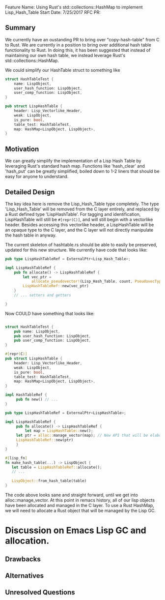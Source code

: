 Feature Name: Using Rust's std::collections::HashMap to implement Lisp_Hash_Table
Start Date: 7/25/2017
RFC PR:

## Summary

We currently have an oustanding PR to bring over "copy-hash-table" from C to Rust. We are currently in a position to bring over additional hash table functionality to Rust. In doing this, it has been suggested that instead of maintaining our own hash table, we instead leverage Rust's std::collections::HashMap.

We could simplify our HashTable struct to something like

``` rust
struct HashTableTest {
    name: LispObject,
    user_hash_function: LispObject,
    user_comp_function: LispObject,
}

pub struct LispHashTable {
    header: Lisp_Vectorlike_Header,
    weak: LispObject,
    is_pure: bool,
    table_test: HashTableTest,
    map: HashMap<LispObject, LispObject>,
}
```

## Motivation

We can greatly simplify the implementation of a Lisp Hash Table by leveraging Rust's standard hash map. Functions like 'hash_clear' and 'hash_put' can be greatly simplified, boiled down to 1-2 liners that should be easy for anyone to understand.

## Detailed Design

The key idea here is remove the Lisp_Hash_Table type completely. The type 'Lisp_Hash_Table' will be removed from the C layer entirely, and replaced by a Rust defined type 'LispHashTable'. For tagging and identification, LispHashTable will still be `#[repr(C)]`, and will still begin with a vectorlike header. Besides accessing this vectorlike header, a LispHashTable will be an opaque type to the C layer, and the C layer will not directly manipulate the hash table in anyway.

The current skeleton of hashtable.rs should be able to easily be preserved, updated for this new structure. We currently have code that looks like:
``` rust
pub type LispHashTableRef = ExternalPtr<Lisp_Hash_Table>;

impl LispHashTableRef {    
    pub fn allocate() -> LispHashTableRef {
        let vec_ptr =
            allocate_pseudovector!(Lisp_Hash_Table, count, PseudovecType::PVEC_HASH_TABLE);
        LispHashTableRef::new(vec_ptr)
    }
    // ... setters and getters 

}
```

Now COULD have something that looks like:

``` rust

struct HashTableTest {
    pub name: LispObject,
    pub user_hash_function: LispObject,
    pub user_comp_function: LispObject,
}

#[repr(C)]
pub struct LispHashTable {
    header: Lisp_Vectorlike_Header,
    weak: LispObject,
    is_pure: bool,
    table_test: HashTableTest,
    map: HashMap<LispObject, LispObject>,
}

impl HashTableRef {
     pub fn new() // ...
}

pub type LispHashTableRef = ExternalPtr<LispHashTable>;

impl LispHashTableRef {
     pub fn allocate() -> LispHashTableRef {
     	 let map = LispHashTable::new();
	 let ptr = alloc::manage_vector(map); // New API that will be elaborated on
	 LispHashTableRef::new(ptr)
     }
}

#[lisp_fn]
fn make_hash_table(...) -> LispObject {
   let table = LispHashTableRef::allocate();
   // ...
   
   LispObject::from_hash_table(table)
}

```

The code above looks sane and straight forward, until we get into alloc::manage_vector. At this point in remacs history, all of our lisp objects have been allocated and managed in the C layer. To use a Rust HashMap, we will need to allocate a Rust object that will be managed by the Lisp GC.

# Discussion on Emacs Lisp GC and allocation.







## Drawbacks

## Alternatives

## Unresolved Questions